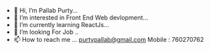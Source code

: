 - 👋 Hi, I’m Pallab Purty...
- 👀 I’m interested in Front End Web devlopment...
- 🌱 I’m currently learning ReactJs...
- 💞️ I’m looking For Job ..
- 📫 How to reach me ... purtypallab@gmail.com Mobile : 760270762

<!---
ppallab/ppallab is a ✨ special ✨ repository because its `README.md` (this file) appears on your GitHub profile.
You can click the Preview link to take a look at your changes.
--->
